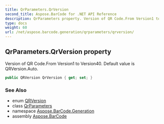 ```yaml
---
title: QrParameters.QrVersion
second_title: Aspose.BarCode for .NET API Reference
description: QrParameters property. Version of QR Code.From Version1 to Version40. Default value is QRVersion.Auto
type: docs
weight: 60
url: /net/aspose.barcode.generation/qrparameters/qrversion/
---
```

## QrParameters.QrVersion property

Version of QR Code.From Version1 to Version40. Default value is QRVersion.Auto.

```csharp
public QRVersion QrVersion { get; set; }
```

### See Also

* enum [QRVersion](../../qrversion/)
* class [QrParameters](../)
* namespace [Aspose.BarCode.Generation](../../qrparameters/)
* assembly [Aspose.BarCode](../../../)


